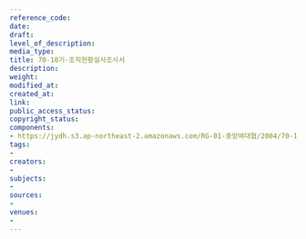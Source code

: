 ```yaml
---
reference_code: 
date: 
draft: 
level_of_description: 
media_type: 
title: 70-10기-조직현황실사조사서
description: 
weight: 
modified_at: 
created_at: 
link: 
public_access_status: 
copyright_status: 
components:
- https://jydh.s3.ap-northeast-2.amazonaws.com/RG-01-중앙여대협/2004/70-10기-조직현황실사조사서.pdf
tags:
- 
creators:
- 
subjects:
- 
sources:
- 
venues:
- 
---
```

